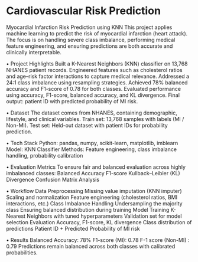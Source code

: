 # Cardiovascular Risk Prediction

Myocardial Infarction Risk Prediction using KNN
This project applies machine learning to predict the risk of myocardial infarction (heart attack). The focus is on handling severe class imbalance, performing medical feature engineering, and ensuring predictions are both accurate and clinically interpretable.

•	Project Highlights
Built a K-Nearest Neighbors (KNN) classifier on 13,768 NHANES patient records.
Engineered features such as cholesterol ratios and age–risk factor interactions to capture medical relevance.
Addressed a 24:1 class imbalance using resampling strategies.
Achieved 78% balanced accuracy and F1-score of 0.78 for both classes.
Evaluated performance using accuracy, F1-score, balanced accuracy, and KL divergence.
Final output: patient ID with predicted probability of MI risk.

• Dataset
The dataset comes from NHANES, containing demographic, lifestyle, and clinical variables.
Train set: 13,768 samples with labels (MI / Non-MI).
Test set: Held-out dataset with patient IDs for probability prediction.

• Tech Stack
Python: pandas, numpy, scikit-learn, matplotlib, imblearn
Model: KNN Classifier
Methods: Feature engineering, class imbalance handling, probability calibration

• Evaluation Metrics
To ensure fair and balanced evaluation across highly imbalanced classes:
Balanced Accuracy
F1-score
Kullback–Leibler (KL) Divergence
Confusion Matrix Analysis

• Workflow
Data Preprocessing
Missing value imputation (KNN imputer)
Scaling and normalization
Feature engineering (cholesterol ratios, BMI interactions, etc.)
Class Imbalance Handling
Undersampling the majority class
Ensuring balanced distribution during training
Model Training
K-Nearest Neighbors with tuned hyperparameters
Validation set for model selection
Evaluation
Accuracy, F1-score, KL divergence
Class distribution of predictions
Patient ID + Predicted Probability of MI risk

• Results
Balanced Accuracy: 78%
F1-score (MI): 0.78
F-1 score (Non-MI) : 0.79
Predictions remain balanced across both classes with calibrated probabilities.
